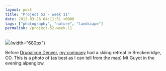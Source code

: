 ```yaml
---
layout: post
title: "Project 52 - week 11"
date: 2012-03-26 04:11:51 +0000
tags: ["photography", "nature", "landscape"]
permalink: /project-52-week-11
---
```




![](http://reluctanthacker.rollett.org/sites/default/files/images/breck.jpg){width="680px"}

Before [Drupalcon Denver](http://denver2012.drupal.org/), [my
company](http://www.bluesparklabs.com/) had a skiing retreat in
Breckenridge, CO. This is a photo of (as best as I can tell from the
map) Mt Guyot in the evening alpenglow.




